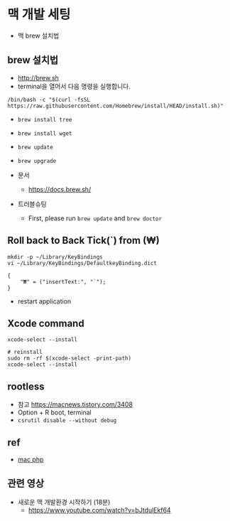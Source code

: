 # 맥 개발 세팅

* 맥 brew 설치법

## brew 설치법
* http://brew.sh
* terminal을 열어서 다음 명령을 실행합니다.

```
/bin/bash -c "$(curl -fsSL https://raw.githubusercontent.com/Homebrew/install/HEAD/install.sh)"
```
* `brew install tree`
* `brew install wget`
* `brew update`
* `brew upgrade`

* 문서
  * https://docs.brew.sh/
* 트러블슈팅
  * First, please run `brew update` and `brew doctor`


## Roll back to Back Tick(\`) from (₩)
```
mkdir -p ~/Library/KeyBindings
vi ~/Library/KeyBindings/DefaultkeyBinding.dict
```

```
{
    "₩" = ("insertText:", "`");
}
```

  * restart application

## Xcode command
```
xcode-select --install

# reinstall
sudo rm -rf $(xcode-select -print-path)
xcode-select --install
```

## rootless
* 참고 https://macnews.tistory.com/3408
* Option + R boot, terminal
* `csrutil disable --without debug`

## ref
* [mac php](/mib/mac/php)

## 관련 영상
* 새로운 맥 개발환경 시작하기 (18분)
  * https://www.youtube.com/watch?v=bJtdulEkf64
